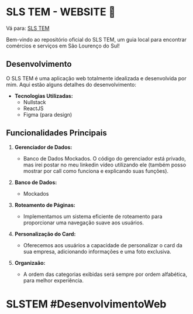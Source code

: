 # SLS TEM - WEBSITE 🚀

Vá para: <a href='https://slstem.com.br' target='_blank'>SLS TEM</a>

Bem-vindo ao repositório oficial do SLS TEM, um guia local para encontrar comércios e serviços em São Lourenço do Sul!

## Desenvolvimento

O SLS TEM é uma aplicação web totalmente idealizada e desenvolvida por mim. Aqui estão alguns detalhes do desenvolvimento:

- **Tecnologias Utilizadas:**
  - Nullstack
  - ReactJS
  - Figma (para design)

## Funcionalidades Principais

1. **Gerenciador de Dados:**
   - Banco de Dados Mockados. O código do gerenciador está privado, mas irei postar no meu linkedin vídeo utilizando ele (também posso mostrar por call como funciona e explicando suas funções).

2. **Banco de Dados:**
   - Mockados

3. **Roteamento de Páginas:**
   - Implementamos um sistema eficiente de roteamento para proporcionar uma navegação suave aos usuários.

4. **Personalização do Card:**
   - Oferecemos aos usuários a capacidade de personalizar o card da sua empresa, adicionando informações e uma foto exclusiva.
  
4. **Organizaão:**
   - A ordem das categorias exibidas será sempre por ordem alfabética, para melhor experiência.

# SLSTEM #DesenvolvimentoWeb
